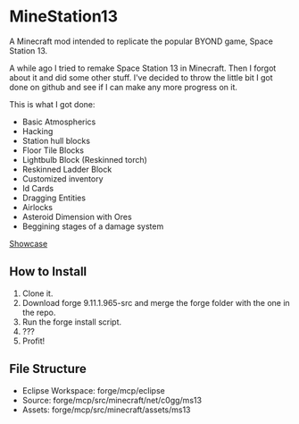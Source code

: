 MineStation13
=============

A Minecraft mod intended to replicate the popular BYOND game, Space Station 13.

A while ago I tried to remake Space Station 13 in Minecraft. Then I forgot about it and did some other stuff. I've decided to throw the little bit I got done on github and see if I can make any more progress on it.

This is what I got done:
* Basic Atmospherics
* Hacking
* Station hull blocks
* Floor Tile Blocks
* Lightbulb Block (Reskinned torch)
* Reskinned Ladder Block
* Customized inventory
* Id Cards
* Dragging Entities
* Airlocks
* Asteroid Dimension with Ores
* Beggining stages of a damage system

[Showcase](http://imgur.com/a/QG0lr#0)

How to Install
--------------
1. Clone it.
2. Download forge 9.11.1.965-src and merge the forge folder with the one in the repo.
3. Run the forge install script.
4. ???
5. Profit!

File Structure
--------------
* Eclipse Workspace: forge/mcp/eclipse
* Source: forge/mcp/src/minecraft/net/c0gg/ms13
* Assets: forge/mcp/src/minecraft/assets/ms13

